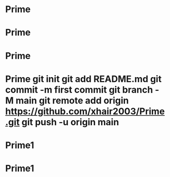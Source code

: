 # Prime
# Prime
# Prime
# Prime git init git add README.md git commit -m first commit git branch -M main git remote add origin https://github.com/xhair2003/Prime.git git push -u origin main
# Prime1
# Prime1

